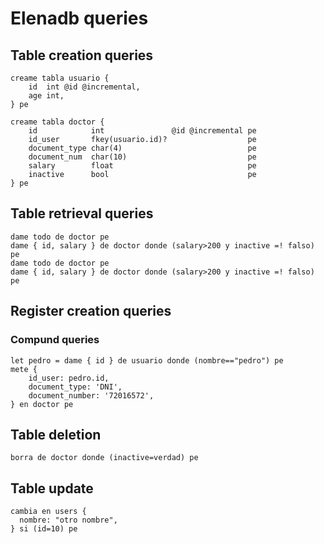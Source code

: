 # Elenadb queries

## Table creation queries

```elenaql
creame tabla usuario {
    id  int @id @incremental,
    age int,
} pe
```

```elenaql
creame tabla doctor {
    id            int               @id @incremental pe
    id_user       fkey(usuario.id)?                  pe
    document_type char(4)                            pe
    document_num  char(10)                           pe
    salary        float                              pe
    inactive      bool                               pe
} pe
```

## Table retrieval queries

```elenaql
dame todo de doctor pe
dame { id, salary } de doctor donde (salary>200 y inactive =! falso) pe
dame todo de doctor pe
dame { id, salary } de doctor donde (salary>200 y inactive =! falso) pe
```

## Register creation queries

### Compund queries

```elenaql
let pedro = dame { id } de usuario donde (nombre=="pedro") pe
mete {
    id_user: pedro.id,
    document_type: 'DNI',
    document_number: '72016572',
} en doctor pe
```

## Table deletion

```elenaql
borra de doctor donde (inactive=verdad) pe
```

## Table update

```elenaql
cambia en users {
  nombre: "otro nombre",
} si (id=10) pe
```
